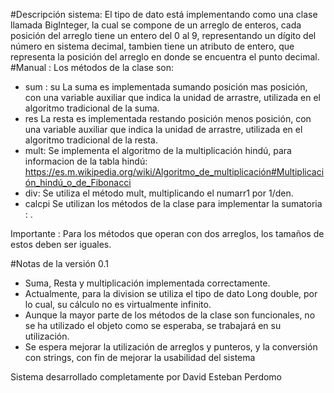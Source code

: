 #Descripción sistema:
El tipo de dato está implementando como una clase llamada BigInteger, la cual se compone de un arreglo de enteros, cada posición del arreglo tiene un entero del 0 al 9, representando un dígito del número en sistema decimal, tambien tiene un atributo de entero, que representa la posición del arreglo en donde se encuentra el punto decimal.
#Manual :
Los métodos de la clase son:
- sum : su
La suma es implementada sumando posición mas posición, con una variable auxiliar que indica la unidad de arrastre, utilizada en el algoritmo tradicional de la suma.
- res
La resta es implementada restando posición menos posición, con una variable auxiliar que indica la unidad de arrastre, utilizada en el algoritmo tradicional de la resta.
- mult:
Se implementa el algoritmo de la multiplicación hindú, para informacion de la tabla hindú: https://es.m.wikipedia.org/wiki/Algoritmo_de_multiplicación#Multiplicación_hindú_o_de_Fibonacci
- div:
Se utiliza el método mult, multiplicando el numarr1 por 1/den.
- calcpi
Se utilizan los métodos de la clase para implementar la sumatoria : .

Importante : Para los métodos que operan con dos arreglos, los tamaños de estos deben ser iguales.

#Notas de la versión 0.1
- Suma, Resta y multiplicación implementada correctamente.
- Actualmente, para la division se utiliza el tipo de dato Long double, por lo cual, su cálculo no es virtualmente infinito.
- Aunque la mayor parte de los métodos de la clase son funcionales, no se ha utilizado el objeto como se esperaba, se trabajará en su utilización.
- Se espera mejorar la utilización de arreglos y punteros, y la conversión con strings, con fin de mejorar la usabilidad del sistema

Sistema desarrollado completamente por David Esteban Perdomo
